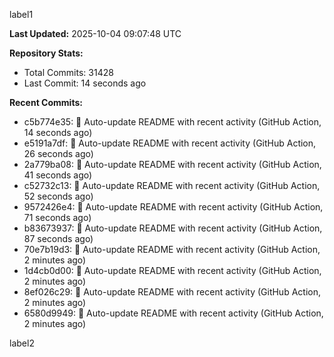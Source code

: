 
label1 
<!-- ACTIVITY_START -->
**Last Updated:** 2025-10-04 09:07:48 UTC

**Repository Stats:**
- Total Commits: 31428
- Last Commit: 14 seconds ago

**Recent Commits:**
- c5b774e35: 🤖 Auto-update README with recent activity (GitHub Action, 14 seconds ago)
- e5191a7df: 🤖 Auto-update README with recent activity (GitHub Action, 26 seconds ago)
- 2a779ba08: 🤖 Auto-update README with recent activity (GitHub Action, 41 seconds ago)
- c52732c13: 🤖 Auto-update README with recent activity (GitHub Action, 52 seconds ago)
- 9572426e4: 🤖 Auto-update README with recent activity (GitHub Action, 71 seconds ago)
- b83673937: 🤖 Auto-update README with recent activity (GitHub Action, 87 seconds ago)
- 70e7b19d3: 🤖 Auto-update README with recent activity (GitHub Action, 2 minutes ago)
- 1d4cb0d00: 🤖 Auto-update README with recent activity (GitHub Action, 2 minutes ago)
- 8ef026c29: 🤖 Auto-update README with recent activity (GitHub Action, 2 minutes ago)
- 6580d9949: 🤖 Auto-update README with recent activity (GitHub Action, 2 minutes ago)
<!-- ACTIVITY_END -->

label2
